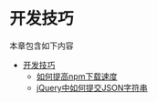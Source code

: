 # 开发技巧

本章包含如下内容

* [开发技巧](tips.md)
    * [如何提高npm下载速度](tips/npm-with-speed.md)
    * [jQuery中如何提交JSON字符串](tips/jquery-post-with-json.md)